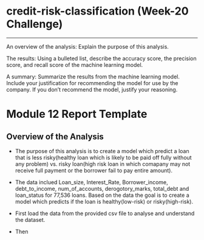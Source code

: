 # credit-risk-classification (Week-20 Challenge)
----------------------------
An overview of the analysis: Explain the purpose of this analysis.

The results: Using a bulleted list, describe the accuracy score, the precision score, and recall score of the machine learning model.

A summary: Summarize the results from the machine learning model. Include your justification for recommending the model for use by the company. If you don’t recommend the model, justify your reasoning.

# Module 12 Report Template

## Overview of the Analysis

* The purpose of this analysis is to create a model which predict a loan that is less risky(healthy loan which is likely to be paid off fully without any problem) vs. risky loan(high risk loan in which comapany may not receive full payment or the borrower fail to pay entire amount).

* The data inclued Loan_size, Interest_Rate, Borrower_income, debt_to_income, num_of_accounts, derogotory_marks, total_debt and loan_status for 77,536 loans. Based on the data the goal is to create a model which predicts if the loan is healthy(low-risk) or risky(high-risk).

* First load the data from the provided csv file to analyse and understand the dataset.

* Then 
